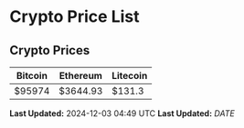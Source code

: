 # Crypto Price List

## Crypto Prices
| Bitcoin | Ethereum | Litecoin |
| ------- | -------- | -------- |
| $95974 | $3644.93 | $131.3 |
**Last Updated:** 2024-12-03 04:49 UTC
**Last Updated:** $DATE$
